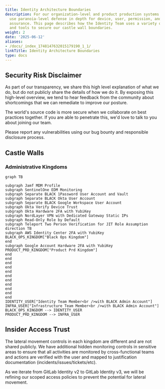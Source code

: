 ```yaml
---
title: Identity Architecture Boundaries
description: For our organization-level and product production systems access, we
  use paranoia-level defense in depth for device, user, permission, and lateral movement
  assurance. This page describes how the Identity Team uses a variety of mechanisms
  and tools to secure our castle wall boundaries.
weight: 2
date: '2025-06-12'
aliases:
- /docs/_index_1748147632015179190_1_1/
linkTitle: Identity Architecture Boundaries
type: docs
---
```


## Security Risk Disclaimer

As part of our transparency, we share this high level explanation of what we do, but do not publicly share the details of how we do it. By exposing this high-level overview, we tend to hear feedback from the community about shortcomings that we can remediate to improve our posture.

The world's source code is more secure when we collaborate on best practices together. If you are able to penetrate this, we'd love to talk to you about joining our team.

Please report any vulnerabilities using our bug bounty and responsible disclosure process.

## Castle Walls

### Administrative Kingdoms

```mermaid
graph TB

subgraph Jamf MDM Profile
subgraph SentinelOne EDM Monitoring
subgraph Separate BLACK 1Password User Account and Vault
subgraph Separate BLACK Okta User Account
subgraph Separate BLACK Google Workspace User Account
subgraph Okta Verify Device Trust
subgraph Okta Hardware 2FA with YubiKey
subgraph NordLayer VPN with Dedicated Gateway Static IPs
subgraph Read-Only Role by Default
subgraph Teleport Two Person Verification for JIT Role Assumption
direction TB
subgraph AWS Identity Center 2FA with YubiKey
BLACK_OPS_KINGDOM["Black Ops Kingdom"]
end
subgraph Google Account Hardware 2FA with YubiKey
PRODUCT_PRD_KINGDOM["Product Prd Kingdom"]
end
end
end
end
end
end
end
end
end
end
end
IDENTITY_USER["Identity Team Member<br />with BLACK Admin Account"]
INFRA_USER["Infrastructure Team Member<br />with BLACK Admin Account"]
BLACK_OPS_KINGDOM --> IDENTITY_USER
PRODUCT_PRD_KINGDOM --> INFRA_USER
```

## Insider Access Trust

The lateral movement controls in each kingdom are different and are not shared publicly. We have additional hidden monitoring controls in sensitive areas to ensure that all activities are monitored by cross-functional teams and actions are verified with the user and mapped to justification documentation (incidents/issues/tickets/etc).

As we iterate from GitLab Identity v2 to GitLab Identity v3, we will be refining our scoped access policies to prevent the potential for lateral movement.
